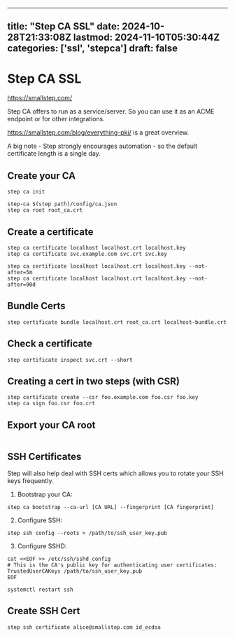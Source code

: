 
---
title: "Step CA SSL"
date: 2024-10-28T21:33:08Z
lastmod: 2024-11-10T05:30:44Z
categories: ['ssl', 'stepca']
draft: false
---


# Step CA SSL
https://smallstep.com/

Step CA offers to run as a service/server. So you can use it as an ACME endpoint or for other integrations.

https://smallstep.com/blog/everything-pki/ is a great overview.

A big note - Step strongly encourages automation - so the default certificate length is a single day.

## Create your CA
```
step ca init

step-ca $(step path)/config/ca.json
step ca root root_ca.crt
```
## Create a certificate
```
step ca certificate localhost localhost.crt localhost.key
step ca certificate svc.example.com svc.crt svc.key

step ca certificate localhost localhost.crt localhost.key --not-after=5m
step ca certificate localhost localhost.crt localhost.key --not-after=90d
```
## Bundle Certs
```
step certificate bundle localhost.crt root_ca.crt localhost-bundle.crt
```
## Check a certificate
```
step certificate inspect svc.crt --short
```
## Creating a cert in two steps (with CSR)
```
step certificate create --csr foo.example.com foo.csr foo.key
step ca sign foo.csr foo.crt
```
## Export your CA root
```

```

## SSH Certificates
Step will also help deal with SSH certs which allows you to rotate your SSH keys frequently.

1. Bootstrap your CA:
```
step ca bootstrap --ca-url [CA URL] --fingerprint [CA fingerprint]
```
2. Configure SSH:
```
step ssh config --roots > /path/to/ssh_user_key.pub
```
3. Configure SSHD:
```
cat <<EOF >> /etc/ssh/sshd_config
# This is the CA's public key for authenticating user certificates:
TrustedUserCAKeys /path/to/ssh_user_key.pub
EOF

systemctl restart ssh
```

## Create SSH Cert
```
step ssh certificate alice@smallstep.com id_ecdsa
```

<!-- #ssl #stepca #public -->

<!-- {BearID:9E9FBCAD-D253-43F1-8CEA-527A3831C7E7} -->
